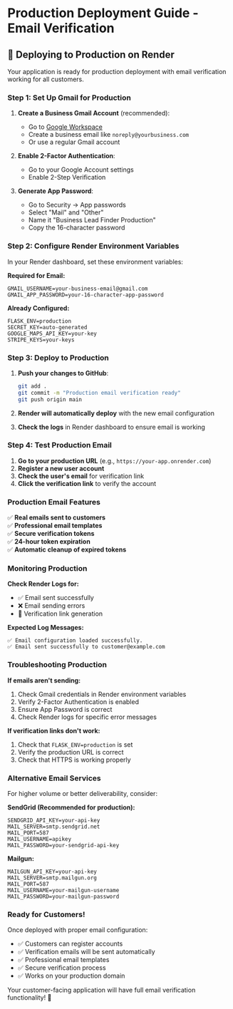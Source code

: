 # Production Deployment Guide - Email Verification

## 🚀 **Deploying to Production on Render**

Your application is ready for production deployment with email verification working for all customers.

### **Step 1: Set Up Gmail for Production**

1. **Create a Business Gmail Account** (recommended):
   - Go to [Google Workspace](https://workspace.google.com/)
   - Create a business email like `noreply@yourbusiness.com`
   - Or use a regular Gmail account

2. **Enable 2-Factor Authentication**:
   - Go to your Google Account settings
   - Enable 2-Step Verification

3. **Generate App Password**:
   - Go to Security → App passwords
   - Select "Mail" and "Other"
   - Name it "Business Lead Finder Production"
   - Copy the 16-character password

### **Step 2: Configure Render Environment Variables**

In your Render dashboard, set these environment variables:

**Required for Email:**
```
GMAIL_USERNAME=your-business-email@gmail.com
GMAIL_APP_PASSWORD=your-16-character-app-password
```

**Already Configured:**
```
FLASK_ENV=production
SECRET_KEY=auto-generated
GOOGLE_MAPS_API_KEY=your-key
STRIPE_KEYS=your-keys
```

### **Step 3: Deploy to Production**

1. **Push your changes to GitHub**:
   ```bash
   git add .
   git commit -m "Production email verification ready"
   git push origin main
   ```

2. **Render will automatically deploy** with the new email configuration

3. **Check the logs** in Render dashboard to ensure email is working

### **Step 4: Test Production Email**

1. **Go to your production URL** (e.g., `https://your-app.onrender.com`)
2. **Register a new user account**
3. **Check the user's email** for verification link
4. **Click the verification link** to verify the account

### **Production Email Features**

✅ **Real emails sent to customers**  
✅ **Professional email templates**  
✅ **Secure verification tokens**  
✅ **24-hour token expiration**  
✅ **Automatic cleanup of expired tokens**  

### **Monitoring Production**

**Check Render Logs for:**
- ✅ Email sent successfully
- ❌ Email sending errors
- 📧 Verification link generation

**Expected Log Messages:**
```
✅ Email configuration loaded successfully.
✅ Email sent successfully to customer@example.com
```

### **Troubleshooting Production**

**If emails aren't sending:**
1. Check Gmail credentials in Render environment variables
2. Verify 2-Factor Authentication is enabled
3. Ensure App Password is correct
4. Check Render logs for specific error messages

**If verification links don't work:**
1. Check that `FLASK_ENV=production` is set
2. Verify the production URL is correct
3. Check that HTTPS is working properly

### **Alternative Email Services**

For higher volume or better deliverability, consider:

**SendGrid (Recommended for production):**
```
SENDGRID_API_KEY=your-api-key
MAIL_SERVER=smtp.sendgrid.net
MAIL_PORT=587
MAIL_USERNAME=apikey
MAIL_PASSWORD=your-sendgrid-api-key
```

**Mailgun:**
```
MAILGUN_API_KEY=your-api-key
MAIL_SERVER=smtp.mailgun.org
MAIL_PORT=587
MAIL_USERNAME=your-mailgun-username
MAIL_PASSWORD=your-mailgun-password
```

### **Ready for Customers!**

Once deployed with proper email configuration:
- ✅ Customers can register accounts
- ✅ Verification emails will be sent automatically
- ✅ Professional email templates
- ✅ Secure verification process
- ✅ Works on your production domain

Your customer-facing application will have full email verification functionality! 🎉 